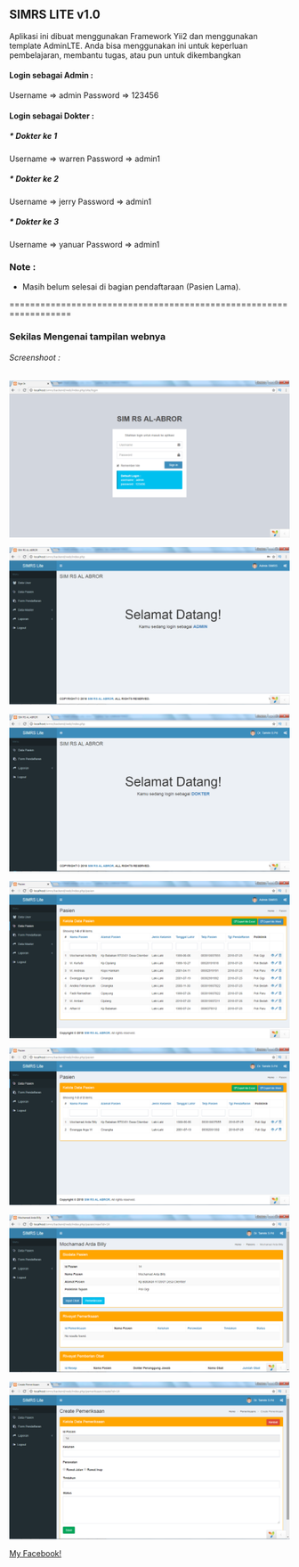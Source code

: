 ## SIMRS LITE v1.0

Aplikasi ini dibuat menggunakan Framework Yii2 dan menggunakan template AdminLTE. Anda bisa menggunakan ini untuk keperluan pembelajaran, membantu tugas, atau pun untuk dikembangkan 
#### Login sebagai Admin :

Username => admin
Password => 123456

#### Login sebagai Dokter :

##### * Dokter ke 1

Username => warren
Password => admin1

##### * Dokter ke 2

Username => jerry
Password => admin1

##### * Dokter ke 3

Username => yanuar
Password => admin1

### Note : 

- Masih belum selesai di bagian pendaftaraan (Pasien Lama).

==================================================================

### Sekilas Mengenai tampilan webnya

###### Screenshoot :


![Screenshoot](img/ss1.png)

![Screenshoot](img/ss2.png)

![Screenshoot](img/ss3.png)

![Screenshoot](img/ss4.png)

![Screenshoot](img/ss5.png)

![Screenshoot](img/ss6.png)

![Screenshoot](img/ss7.png)

[My Facebook!](www.facebook.com/arrda.witwicky)
